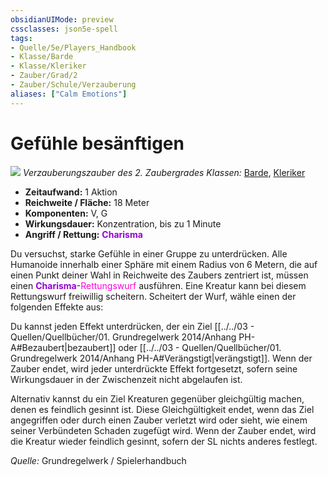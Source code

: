 ```yaml
---
obsidianUIMode: preview
cssclasses: json5e-spell
tags:
- Quelle/5e/Players_Handbook
- Klasse/Barde
- Klasse/Kleriker
- Zauber/Grad/2
- Zauber/Schule/Verzauberung
aliases: ["Calm Emotions"]
---
```

# Gefühle besänftigen
![](../../../99%20-%20Setup/Files/Bildersammlung/Symbolik/Verzauberungszauber.webp#token)
*Verzauberungszauber des 2. Zaubergrades*
*Klassen:* [Barde](05%20-%20Wikipedia/Charakteroptionen/02.%20Klassen/Barde.md), [Kleriker](../Charakteroptionen/Klassen/Kleriker.md)

- **Zeitaufwand:** 1 Aktion
- **Reichweite / Fläche:** 18 Meter
- **Komponenten:** V, G
- **Wirkungsdauer:** Konzentration, bis zu 1 Minute
- **Angriff / Rettung:** <font color="darkviolet">**Charisma**</font>

Du versuchst, starke Gefühle in einer Gruppe zu unterdrücken. Alle Humanoide innerhalb einer Sphäre mit einem Radius von 6 Metern, die auf einen Punkt deiner Wahl in Reichweite des Zaubers zentriert ist, müssen einen <font color="darkviolet">**Charisma**</font>-<font color="#FF00E0">Rettungswurf</font> ausführen. Eine Kreatur kann bei diesem Rettungswurf freiwillig scheitern. Scheitert der Wurf, wähle einen der folgenden Effekte aus:

Du kannst jeden Effekt unterdrücken, der ein Ziel [[../../03 - Quellen/Quellbücher/01. Grundregelwerk 2014/Anhang PH-A#Bezaubert|bezaubert]] oder [[../../03 - Quellen/Quellbücher/01. Grundregelwerk 2014/Anhang PH-A#Verängstigt|verängstigt]]. Wenn der Zauber endet, wird jeder unterdrückte Effekt fortgesetzt, sofern seine Wirkungsdauer in der Zwischenzeit nicht abgelaufen ist.

Alternativ kannst du ein Ziel Kreaturen gegenüber gleichgültig machen, denen es feindlich gesinnt ist. Diese Gleichgültigkeit endet, wenn das Ziel angegriffen oder durch einen Zauber verletzt wird oder sieht, wie einem seiner Verbündeten Schaden zugefügt wird. Wenn der Zauber endet, wird die Kreatur wieder feindlich gesinnt, sofern der SL nichts anderes festlegt.

 *Quelle:* Grundregelwerk / Spielerhandbuch
